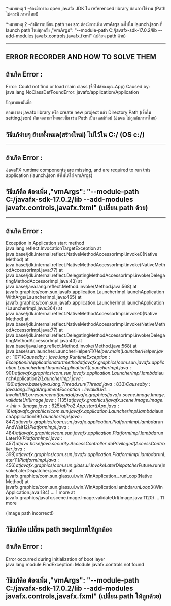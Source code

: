 \*หมายเหตุ 1
-ต้องมีการลง open javafx JDK ใน referenced library ก่อนการใช้งาน (Path ไม่ควรมี ภาษาไทย!)

\*หมายเหตุ 2
-ถ้ามีการเปลี่ยน path ของ src ต้องมีการเพิ่ม vmArgs ลงไปใน launch.json ที่ launch path ใหม่ทุกครั้ง
,"vmArgs": "--module-path C:/javafx-sdk-17.0.2/lib --add-modules javafx.controls,javafx.fxml" (เปลี่ยน path ด้วย)

---

## ERROR RECORDER AND HOW TO SOLVE THEM

## ถ้าเกิด Error :

Error: Could not find or load main class (ชื่อไฟล์ของคุณ.App)
Caused by: java.lang.NoClassDefFoundError: javafx/application/Application

ปัญหาของมันคือ

ตอนเราลง javafx library หรือ create new project แล้ว Directory Path (เช็คใน setting.json) มันเจอภาษาไทยเลยบึ้ม เช่น Path เป็น เดสก์ท๊อป (Java ไม่ถูกกับภาษาไทย)

## วิธีแก้ง่ายๆ ย้ายทั้งหมด(สร้างใหม่) ไปไว้ใน C:/ (OS c:/)

---

## ถ้าเกิด Error :

JavaFX runtime components are missing, and are required to run this application (launch.json ยังไม่ได้ใส่ vmArgs)

## วิธีแก้คือ ต้องเพิ่ม ,"vmArgs": "--module-path C:/javafx-sdk-17.0.2/lib --add-modules javafx.controls,javafx.fxml" (เปลี่ยน path ด้วย)

---

## ถ้าเกิด Error :

Exception in Application start method
java.lang.reflect.InvocationTargetException
at java.base/jdk.internal.reflect.NativeMethodAccessorImpl.invoke0(Native Method)
at java.base/jdk.internal.reflect.NativeMethodAccessorImpl.invoke(NativeMethodAccessorImpl.java:77)
at java.base/jdk.internal.reflect.DelegatingMethodAccessorImpl.invoke(DelegatingMethodAccessorImpl.java:43)
at java.base/java.lang.reflect.Method.invoke(Method.java:568)
at javafx.graphics/com.sun.javafx.application.LauncherImpl.launchApplicationWithArgs(LauncherImpl.java:465)
at javafx.graphics/com.sun.javafx.application.LauncherImpl.launchApplication(LauncherImpl.java:364)
at java.base/jdk.internal.reflect.NativeMethodAccessorImpl.invoke0(Native Method)
at java.base/jdk.internal.reflect.NativeMethodAccessorImpl.invoke(NativeMethodAccessorImpl.java:77)
at java.base/jdk.internal.reflect.DelegatingMethodAccessorImpl.invoke(DelegatingMethodAccessorImpl.java:43)
at java.base/java.lang.reflect.Method.invoke(Method.java:568)
at java.base/sun.launcher.LauncherHelper$FXHelper.main(LauncherHelper.java:1071)
Caused by: java.lang.RuntimeException: Exception in Application start method
        at javafx.graphics/com.sun.javafx.application.LauncherImpl.launchApplication1(LauncherImpl.java:901)
        at javafx.graphics/com.sun.javafx.application.LauncherImpl.lambda$launchApplication$2(LauncherImpl.java:196)
        at java.base/java.lang.Thread.run(Thread.java:833)
Caused by: java.lang.IllegalArgumentException: Invalid URL: Invalid URL or resource not found
        at javafx.graphics/javafx.scene.image.Image.validateUrl(Image.java:1135)
        at javafx.graphics/javafx.scene.image.Image.<init>(Image.java:625)
        at Pro2.App.start(App.java:16)
        at javafx.graphics/com.sun.javafx.application.LauncherImpl.lambda$launchApplication1$9(LauncherImpl.java:847)
        at javafx.graphics/com.sun.javafx.application.PlatformImpl.lambda$runAndWait$12(PlatformImpl.java:484)
        at javafx.graphics/com.sun.javafx.application.PlatformImpl.lambda$runLater$10(PlatformImpl.java:457)
        at java.base/java.security.AccessController.doPrivileged(AccessController.java:399)
        at javafx.graphics/com.sun.javafx.application.PlatformImpl.lambda$runLater$11(PlatformImpl.java:456)
        at javafx.graphics/com.sun.glass.ui.InvokeLaterDispatcher$Future.run(InvokeLaterDispatcher.java:96)
at javafx.graphics/com.sun.glass.ui.win.WinApplication.\_runLoop(Native Method)
at javafx.graphics/com.sun.glass.ui.win.WinApplication.lambda$runLoop$3(WinApplication.java:184)
... 1 more
at javafx.graphics/javafx.scene.image.Image.validateUrl(Image.java:1120)
... 11 more

(image path incorrect!)

## วิธีแก้คือ เปลี่ยน path ของรูปภาพให้ถูกต้อง

## ถ้าเกิด Error :

Error occurred during initialization of boot layer 
java.lang.module.FindException: Module javafx.controls not found

## วิธีแก้คือ ต้องเพิ่ม ,"vmArgs": "--module-path C:/javafx-sdk-17.0.2/lib --add-modules javafx.controls,javafx.fxml" (เปลี่ยน path ให้ถูกด้วย)